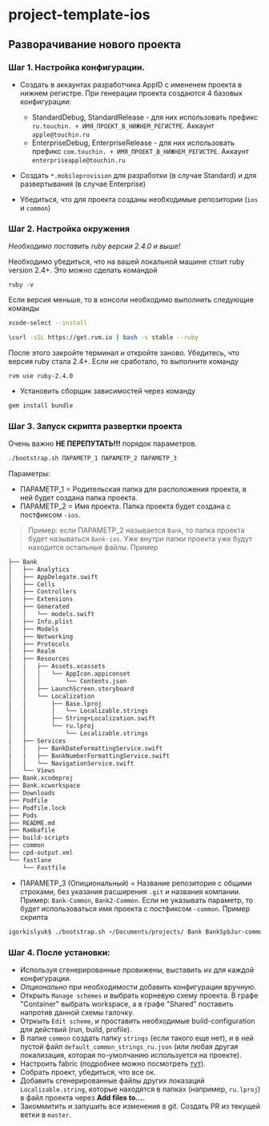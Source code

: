 # project-template-ios

## Разворачивание нового проекта

### Шаг 1. Настройка конфигурации.

- Создать в аккаунтах разработчика AppID с имененем проекта в нижнем регистре. При генерации проекта создаются 4 базовых конфигурации:
	- StandardDebug, StandardRelease - для них использовать префикс `ru.touchin. + ИМЯ_ПРОЕКТ_В_НИЖНЕМ_РЕГИСТРЕ`. Аккаунт `apple@touchin.ru`
	- EnterpriseDebug, EnterpriseRelease - для них использовать префикс `com.touchin. + ИМЯ_ПРОЕКТ_В_НИЖНЕМ_РЕГИСТРЕ`. Аккаунт `enterpriseapple@touchin.ru`

- Создать `*.mobileprovision` для разработки (в случае Standard) и для развертывания (в случае Enterprise)

- Убедиться, что для проекта созданы необходимые репозитории (`ios` и `common`)

### Шаг 2. Настройка окружения

*Необходимо поставить ruby версии 2.4.0 и выше!*

Необходимо убедиться, что на вашей локальной машине стоит ruby version 2.4+. Это можно сделать командой

```
ruby -v
```

Если версия меньше, то в консоли необходимо выполнить следующие команды

```sh
xcode-select --install
```

```sh
\curl -sSL https://get.rvm.io | bash -s stable --ruby
```

После этого закройте терминал и откройте заново.
Убедитесь, что версия ruby стала 2.4+. Если не сработало, то выполните команду

```
rvm use ruby-2.4.0
```

- Установить сборщик зависимостей через команду

```sh
gem install bundle
```

### Шаг 3. Запуск скрипта развертки проекта

Очень важно **НЕ ПЕРЕПУТАТЬ!!!** порядок параметров.

```sh
./bootstrap.sh ПАРАМЕТР_1 ПАРАМЕТР_2 ПАРАМЕТР_3
```

Параметры:

- ПАРАМЕТР_1 = Родительская папка для расположения проекта, в ней будет создана папка проекта.
- ПАРАМЕТР_2 = Имя проекта. Папка проекта будет создана с постфиксом `-ios`.

> Пример: если ПАРАМЕТР_2 называется `Bank`, то папка проекта будет называться `Bank-ios`. Уже внутри папки проекта уже будут находится остальные файлы. Пример

```sh
├── Bank
│   ├── Analytics
│   ├── AppDelegate.swift
│   ├── Cells
│   ├── Controllers
│   ├── Extensions
│   ├── Generated
│   │   └── models.swift
│   ├── Info.plist
│   ├── Models
│   ├── Networking
│   ├── Protocols
│   ├── Realm
│   ├── Resources
│   │   ├── Assets.xcassets
│   │   │   └── AppIcon.appiconset
│   │   │       └── Contents.json
│   │   ├── LaunchScreen.storyboard
│   │   └── Localization
│   │       ├── Base.lproj
│   │       │   └── Localizable.strings
│   │       ├── String+Localization.swift
│   │       └── ru.lproj
│   │           └── Localizable.strings
│   ├── Services
│   │   ├── BankDateFormattingService.swift
│   │   ├── BankNumberFormattingService.swift
│   │   └── NavigationService.swift
│   └── Views
├── Bank.xcodeproj
├── Bank.xcworkspace
├── Downloads
├── Podfile
├── Podfile.lock
├── Pods
├── README.md
├── Rambafile
├── build-scripts
├── common
├── cpd-output.xml
└── fastlane
    └── Fastfile
```

- ПАРАМЕТР_3 (Опициональный) = Название репозитория с общими строками, без указания расширения `.git` и названия компании. Пример: `Bank-Common`, `Bank2-Common`. Если не указывать параметр, то будет использоваться имя проекта с постфиксом `-common`. Пример скрипта

```sh
igorkislyuk$ ./bootstrap.sh ~/Documents/projects/ Bank BankSpbJur-common
```

### Шаг 4. После установки:

- Используя сгенерированные провижены, выставить их для каждой конфигурации.
- *Опционально* при необходимости добавить конфигурации вручную.
- Открыть `Manage schemes` и выбрать корневую схему проекта. В графе "Container" выбрать workspace, а в графе "Shared" поставить напротив данной схемы галочку.
- Отркыть `Edit scheme`, и проставить необходимые build-configuration для действий (run, build, profile).
- В папке `common` cоздать папку `strings` (если такого еще нет), и в ней пустой файл `default_common_strings_ru.json` (или любая другая локализация, которая по-умолчанию используется на проекте).
- Настроить fabric (подробнее можно посмотреть [тут](https://github.com/TouchInstinct/Styleguide/blob/master/IOS/Guides/Fabric_Guide.md)).
- Собрать проект, убедиться, что все ок.
- Добавить сгенерированные файлы других локазаций `Localizable.string`, которые находятся в папках (например, `ru.lproj`) в файл проекта через **Add files to...**.
- Закоммитить и запушить все изменения в git. Создать PR из текущей ветки в `master`.

